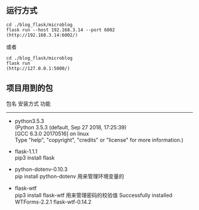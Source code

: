 ## 运行方式
```
cd ./blog_flask/microblog
flask run --host 192.168.3.14 --port 6002
(http://192.168.3.14:6002/)
```
或者
```
cd ./blog_flask/microblog
flask run
(http://127.0.0.1:5000/)
```
## 项目用到的包
包名 安装方式 功能<br>
***
* python3.5.3  
(Python 3.5.3 (default, Sep 27 2018,   17:25:39)  
[GCC 6.3.0 20170516] on linux  
Type "help", "copyright", "credits" or   "license" for more information.) 

* flask-1.1.1<br>pip3 install flask

* python-dotenv-0.10.3<br>pip install python-dotenv 用来管理环境变量的

* flask-wtf<br>pip3 install flask-wtf 用来管理密码的校验值 Successfully installed WTForms-2.2.1 flask-wtf-0.14.2
